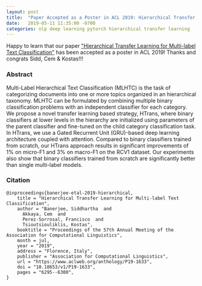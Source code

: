 ```yaml
---
layout: post
title:  "Paper Accepted as a Poster in ACL 2019: Hierarchical Transfer Learning for Multi-label Text Classification"
date:   2019-05-11 11:35:00 -0700
categories: nlp deep learning pytorch hierarchical transfer learning
---
```


Happy to learn that our paper ["Hierarchical Transfer Learning for Multi-label Text Classification"](https://www.aclweb.org/anthology/P19-1633/)
has been accepted as a poster in ACL 2019! Thanks and congrats Sidd, Cem & Kostas!!!


### Abstract
Multi-Label Hierarchical Text Classification (MLHTC) is the task of categorizing documents into one or more topics 
organized in an hierarchical taxonomy. MLHTC can be formulated by combining multiple binary classification problems with
an independent classifier for each category. We propose a novel transfer learning based strategy, HTrans, where 
binary classifiers at lower levels in the hierarchy are initialized using parameters of the parent classifier and 
fine-tuned on the child category classification task. In HTrans, we use a Gated Recurrent Unit (GRU)-based deep learning
architecture coupled with attention. Compared to binary classifiers trained from scratch, our HTrans approach results in 
significant improvements of 1% on micro-F1 and 3% on macro-F1 on the RCV1 dataset. Our experiments also show that 
binary classifiers trained from scratch are significantly better than single multi-label models.

### Citation

```text
@inproceedings{banerjee-etal-2019-hierarchical,
    title = "Hierarchical Transfer Learning for Multi-label Text Classification",
    author = "Banerjee, Siddhartha  and
      Akkaya, Cem  and
      Perez-Sorrosal, Francisco  and
      Tsioutsiouliklis, Kostas",
    booktitle = "Proceedings of the 57th Annual Meeting of the Association for Computational Linguistics",
    month = jul,
    year = "2019",
    address = "Florence, Italy",
    publisher = "Association for Computational Linguistics",
    url = "https://www.aclweb.org/anthology/P19-1633",
    doi = "10.18653/v1/P19-1633",
    pages = "6295--6300",
}
```